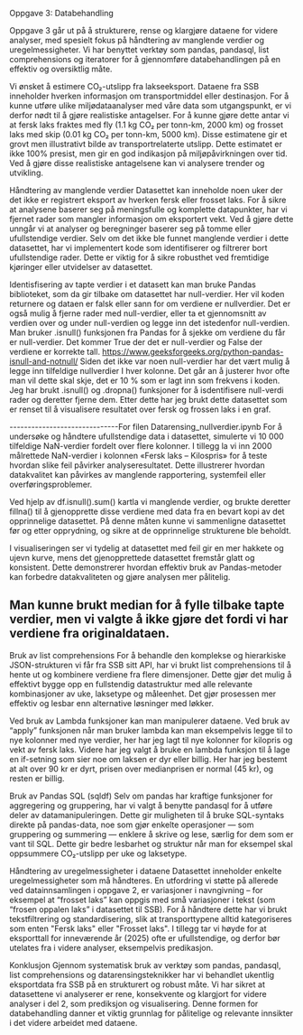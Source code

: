 Oppgave 3: Databehandling

Oppgave 3 går ut på å strukturere, rense og klargjøre dataene for videre analyser, med spesielt fokus på håndtering av manglende verdier og uregelmessigheter. Vi har benyttet verktøy som pandas, pandasql, list comprehensions og iteratorer for å gjennomføre databehandlingen på en effektiv og oversiktlig måte. 

Vi ønsket å estimere CO₂-utslipp fra lakseeksport. Dataene fra SSB inneholder hverken informasjon om transportmiddel eller destinasjon. For å kunne utføre ulike miljødataanalyser med våre data som utgangspunkt, er vi derfor nødt til å gjøre realistiske antagelser. 
For å kunne gjøre dette antar vi at fersk laks fraktes med fly (1.1 kg CO₂ per tonn-km, 2000 km) og frosset laks med skip (0.01 kg CO₂ per tonn-km, 5000 km). Disse estimatene gir et grovt men illustrativt bilde av transportrelaterte utslipp. Dette estimatet er ikke 100% presist, men gir en god indikasjon på miljøpåvirkningen over tid. Ved å gjøre disse realistiske antagelsene kan vi analysere trender og utvikling.

Håndtering av manglende verdier
Datasettet kan inneholde noen uker der det ikke er registrert eksport av hverken fersk eller frosset laks. For å sikre at analysene baserer seg på meningsfulle og komplette datapunkter, har vi fjernet rader som mangler informasjon om eksportert vekt. Ved å gjøre dette unngår vi at analyser og beregninger baserer seg på tomme eller ufullstendige verdier. 
Selv om det ikke ble funnet manglende verdier i dette datasettet, har vi implementert kode som identifiserer og filtrerer bort ufullstendige rader. Dette er viktig for å sikre robusthet ved fremtidige kjøringer eller utvidelser av datasettet.

Identisfisering av tapte verdier i et datasett kan man bruke Pandas biblioteket, som da gir tilbake om datasettet har null-verdier. Her vil koden returnere og dataen er falsk eller sann for om verdiene er nullverdier. Det er også mulig å fjerne rader med null-verdier, eller ta et gjennomsnitt av verdien over og under null-verdien og legge inn det istedenfor null-verdien.
Man bruker .isnull() funksjonen fra Pandas for å sjekke om verdiene du får er null-verdier. Det kommer True der det er null-verdier og False der verdiene er korrekte tall. https://www.geeksforgeeks.org/python-pandas-isnull-and-notnull/ 
Siden det ikke var noen null-verdier har det vært mulig å legge inn tilfeldige nullverdier I hver kolonne. Det går an å justerer hvor ofte man vil dette skal skje, det er 10 % som er lagt inn som frekvens i koden. 
Jeg har brukt .isnull() og .dropna() funksjoner for å isdentifisere null-verdi rader og deretter fjerne dem. Etter dette har jeg brukt dette datasettet som er renset til å visualisere resultatet over fersk og frossen laks i en graf.


------------------------------For filen Datarensing_nullverdier.ipynb
For å undersøke og håndtere ufullstendige data i datasettet, simulerte vi 10 000 tilfeldige NaN-verdier fordelt over flere kolonner. I tillegg la vi inn 2000 målrettede NaN-verdier i kolonnen «Fersk laks – Kilospris» for å teste hvordan slike feil påvirker analyseresultatet. Dette illustrerer hvordan datakvalitet kan påvirkes av manglende rapportering, systemfeil eller overføringsproblemer.

Ved hjelp av df.isnull().sum() kartla vi manglende verdier, og brukte deretter fillna() til å gjenopprette disse verdiene med data fra en bevart kopi av det opprinnelige datasettet. På denne måten kunne vi sammenligne datasettet før og etter opprydning, og sikre at de opprinnelige strukturene ble beholdt.

I visualiseringen ser vi tydelig at datasettet med feil gir en mer hakkete og ujevn kurve, mens det gjenopprettede datasettet fremstår glatt og konsistent. Dette demonstrerer hvordan effektiv bruk av Pandas-metoder kan forbedre datakvaliteten og gjøre analysen mer pålitelig.

Man kunne brukt median for å fylle tilbake tapte verdier, men vi valgte å ikke gjøre det fordi vi har verdiene fra originaldataen.
-------------------------------



Bruk av list comprehensions
For å behandle den komplekse og hierarkiske JSON-strukturen vi får fra SSB sitt API, har vi brukt list comprehensions til å hente ut og kombinere verdiene fra flere dimensjoner. Dette gjør det mulig å effektivt bygge opp en fullstendig datastruktur med alle relevante kombinasjoner av uke, laksetype og måleenhet. Det gjør prosessen mer effektiv og lesbar enn alternative løsninger med løkker.

Ved bruk av Lambda funksjoner kan man manipulerer dataene.
Ved bruk av “apply” funksjonen når man bruker lambda kan man eksempelvis legge til to nye kolonner med nye verdier, her har jeg lagt til nye kolonner for kilopris og vekt av fersk laks. 
Videre har jeg valgt å bruke en lambda funksjon til å lage en if-setning som sier noe om laksen er dyr eller billig. Her har jeg bestemt at alt over 90 kr er dyrt, prisen over medianprisen er normal (45 kr), og resten er billig. 


Bruk av Pandas SQL (sqldf)
Selv om pandas har kraftige funksjoner for aggregering og gruppering, har vi valgt å benytte pandasql for å utføre deler av datamanipuleringen. Dette gir muligheten til å bruke SQL-syntaks direkte på pandas-data, noe som gjør enkelte operasjoner — som gruppering og summering — enklere å skrive og lese, særlig for dem som er vant til SQL. Dette gir bedre lesbarhet og struktur når man for eksempel skal oppsummere CO₂-utslipp per uke og laksetype.

Håndtering av uregelmessigheter i dataene
Datasettet inneholder enkelte uregelmessigheter som må håndteres. En utfordring vi støtte på allerede ved datainnsamlingen i oppgave 2, er variasjoner i navngivning – for eksempel at “frosset laks” kan oppgis med små variasjoner i tekst (som “frosen oppalen laks” i datasettet til SSB). For å håndtere dette har vi brukt tekstfiltrering og standardisering, slik at transporttypene alltid kategoriseres som enten "Fersk laks" eller "Frosset laks". 
I tillegg tar vi høyde for at eksporttall for inneværende år (2025) ofte er ufullstendige, og derfor bør utelates fra i videre analyser, eksempelvis predikasjon. 

Konklusjon
Gjennom systematisk bruk av verktøy som pandas, pandasql, list comprehensions og datarensingsteknikker har vi behandlet ukentlig eksportdata fra SSB på en strukturert og robust måte. Vi har sikret at datasettene vi analyserer er rene, konsekvente og klargjort for videre analyser i del 2, som prediksjon og visualisering. Denne formen for databehandling danner et viktig grunnlag for pålitelige og relevante innsikter i det videre arbeidet med dataene.
